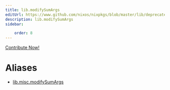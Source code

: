 ```yaml
---
title: lib.modifySumArgs
editUrl: https://www.github.com/nixos/nixpkgs/blob/master/lib/deprecated.nix#L140C19
description: lib.modifySumArgs
sidebar:

    order: 8
---
```


<a href="https://www.github.com/nixos/nixpkgs/blob/master/lib/deprecated.nix#L140C19">Contribute Now!</a>


# Aliases

- [lib.misc.modifySumArgs](reference/lib/misc/lib-misc-modifySumArgs)



